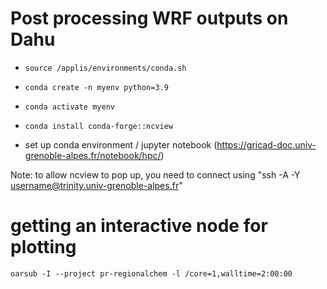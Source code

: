 # Post processing WRF outputs on Dahu

- `source /applis/environments/conda.sh`
- `conda create -n myenv python=3.9`
- `conda activate myenv`
- `conda install conda-forge::ncview`

- set up conda environment / jupyter notebook (https://gricad-doc.univ-grenoble-alpes.fr/notebook/hpc/)

Note: to allow ncview to pop up, you need to connect using "ssh -A -Y username@trinity.univ-grenoble-alpes.fr"

# getting an interactive node for plotting
``` oarsub -I --project pr-regionalchem -l /core=1,walltime=2:00:00 ```
